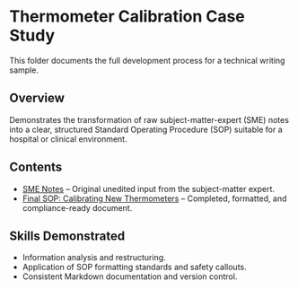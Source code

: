 # Thermometer Calibration Case Study

This folder documents the full development process for a technical writing sample.

## Overview
Demonstrates the transformation of raw subject-matter-expert (SME) notes into a clear, structured Standard Operating Procedure (SOP) suitable for a hospital or clinical environment.

## Contents
- [SME Notes](SME_Notes.md) – Original unedited input from the subject-matter expert.  
- [Final SOP: Calibrating New Thermometers](Calibrating_New_Thermometers.md) – Completed, formatted, and compliance-ready document.

## Skills Demonstrated
- Information analysis and restructuring.  
- Application of SOP formatting standards and safety callouts.  
- Consistent Markdown documentation and version control.
